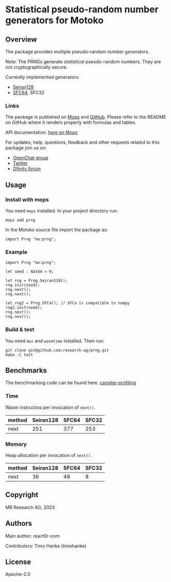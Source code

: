 # Statistical pseudo-random number generators for Motoko

## Overview

The package provides multiple pseudo-random number generators.

Note: The PRNGs generate _statistical_ pseudo-random numbers. They are not cryptographically secure.

Currently implemented generators:
* [Seiran128](https://github.com/andanteyk/prng-seiran)
* [SFC64](https://numpy.org/doc/stable/reference/random/bit_generators/sfc64.html), SFC32

### Links

The package is published on [Mops](https://mops.one/prng) and [GitHub](https://github.com/research-ag/prng).
Please refer to the README on GitHub where it renders properly with formulas and tables.

API documentation: [here on Mops](https://mops.one/prng/docs/lib)

For updates, help, questions, feedback and other requests related to this package join us on:

* [OpenChat group](https://oc.app/2zyqk-iqaaa-aaaar-anmra-cai)
* [Twitter](https://twitter.com/mr_research_ag)
* [Dfinity forum](https://forum.dfinity.org/)

## Usage

### Install with mops

You need `mops` installed. In your project directory run:
```
mops add prng
```

In the Motoko source file import the package as:
```
import Prng "mo:prng";
```

### Example

```
import Prng "mo:prng";

let seed : Nat64 = 0;

let rng = Prng.Seiran128();
rng.init(seed);
rng.next();
rng.next();

let rng2 = Prng.SFCa(); // SFCa is compatible to numpy
rng2.init(seed);
rng.next();
rng.next();
```

### Build & test

You need `moc` and `wasmtime` installed.
Then run:
```
git clone git@github.com:research-ag/prng.git
make -C test
```

## Benchmarks

The benchmarking code can be found here: [canister-profiling](https://github.com/research-ag/canister-profiling)

### Time

Wasm instructios per invocation of `next()`.

|method|Seiran128|SFC64|SFC32|
|---|---|---|---|
|next|251|377|253|

### Memory

Heap allocation per invocation of `next()`.
 
|method|Seiran128|SFC64|SFC32|
|---|---|---|---|
|next|36|48|8|

## Copyright

MR Research AG, 2023
## Authors

Main author: react0r-com

Contributors: Timo Hanke (timohanke) 
## License 

Apache-2.0
